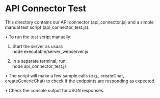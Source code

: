 # API Connector Test

This directory contains our API connector (api_connector.js) and a simple manual test script (api_connector_test.js).

• To run the test script manually:  
  1. Start the server as usual:  
     node executable/server_webserver.js  

  2. In a separate terminal, run:  
     node api_connector_test.js  

• The script will make a few sample calls (e.g., createChat, createGenericChat) to check if the endpoints are responding as expected.  

• Check the console output for JSON responses.  
